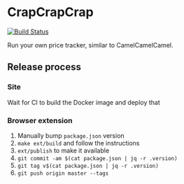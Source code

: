 CrapCrapCrap
============

[![Build Status](https://travis-ci.org/crccheck/CrapCrapCrap.svg?branch=master)](https://travis-ci.org/crccheck/CrapCrapCrap)

Run your own price tracker, similar to CamelCamelCamel.


Release process
---------------

### Site

Wait for CI to build the Docker image and deploy that

### Browser extension

1. Manually bump `package.json` version
2. `make ext/build` and follow the instructions
3. `ext/publish` to make it available
4. `git commit -am $(cat package.json | jq -r .version)`
5. `git tag v$(cat package.json | jq -r .version)`
6. `git push origin master --tags`
